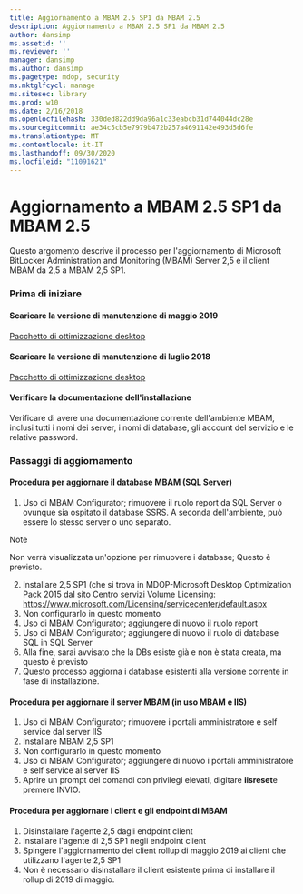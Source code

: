 ```yaml
---
title: Aggiornamento a MBAM 2.5 SP1 da MBAM 2.5
description: Aggiornamento a MBAM 2.5 SP1 da MBAM 2.5
author: dansimp
ms.assetid: ''
ms.reviewer: ''
manager: dansimp
ms.author: dansimp
ms.pagetype: mdop, security
ms.mktglfcycl: manage
ms.sitesec: library
ms.prod: w10
ms.date: 2/16/2018
ms.openlocfilehash: 330ded822dd9da96a1c33eabcb31d744044dc28e
ms.sourcegitcommit: ae34c5cb5e7979b472b257a4691142e493d5d6fe
ms.translationtype: MT
ms.contentlocale: it-IT
ms.lasthandoff: 09/30/2020
ms.locfileid: "11091621"
---
```

# Aggiornamento a MBAM 2.5 SP1 da MBAM 2.5
Questo argomento descrive il processo per l'aggiornamento di Microsoft BitLocker Administration and Monitoring (MBAM) Server 2,5 e il client MBAM da 2,5 a MBAM 2,5 SP1.

### Prima di iniziare
#### Scaricare la versione di manutenzione di maggio 2019
[Pacchetto di ottimizzazione desktop](https://www.microsoft.com/download/details.aspx?id=58345)

#### Scaricare la versione di manutenzione di luglio 2018
[Pacchetto di ottimizzazione desktop](https://www.microsoft.com/download/details.aspx?id=57157)


#### Verificare la documentazione dell'installazione
Verificare di avere una documentazione corrente dell'ambiente MBAM, inclusi tutti i nomi dei server, i nomi di database, gli account del servizio e le relative password.

### Passaggi di aggiornamento
#### Procedura per aggiornare il database MBAM (SQL Server)
1. Uso di MBAM Configurator; rimuovere il ruolo report da SQL Server o ovunque sia ospitato il database SSRS. A seconda dell'ambiente, può essere lo stesso server o uno separato.
  > [!NOTE]
  > Non verrà visualizzata un'opzione per rimuovere i database; Questo è previsto.  
2. Installare 2,5 SP1 (che si trova in MDOP-Microsoft Desktop Optimization Pack 2015 dal sito Centro servizi Volume Licensing:  <https://www.microsoft.com/Licensing/servicecenter/default.aspx>
3. Non configurarlo in questo momento 
4. Uso di MBAM Configurator; aggiungere di nuovo il ruolo report
5. Uso di MBAM Configurator; aggiungere di nuovo il ruolo di database SQL in SQL Server
6. Alla fine, sarai avvisato che la DBs esiste già e non è stata creata, ma questo è previsto
7. Questo processo aggiorna i database esistenti alla versione corrente in fase di installazione.              

#### Procedura per aggiornare il server MBAM (in uso MBAM e IIS)
1. Uso di MBAM Configurator; rimuovere i portali amministratore e self service dal server IIS
2. Installare MBAM 2,5 SP1
3. Non configurarlo in questo momento  
4. Uso di MBAM Configurator; aggiungere di nuovo i portali amministratore e self service al server IIS 
5. Aprire un prompt dei comandi con privilegi elevati, digitare **iisreset**e premere INVIO.
 
#### Procedura per aggiornare i client e gli endpoint di MBAM
1. Disinstallare l'agente 2,5 dagli endpoint client
2. Installare l'agente di 2,5 SP1 negli endpoint client
3. Spingere l'aggiornamento del client rollup di maggio 2019 ai client che utilizzano l'agente 2,5 SP1 
4. Non è necessario disinstallare il client esistente prima di installare il rollup di 2019 di maggio.  
